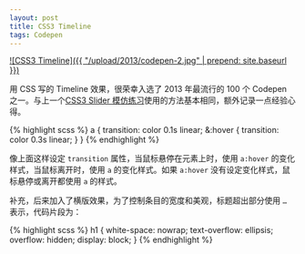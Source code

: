 ```yaml
---
layout: post
title: CSS3 Timeline
tags: Codepen
---
```


[![CSS3 Timeline]({{ "/upload/2013/codepen-2.jpg" | prepend: site.baseurl }})](http://codepen.io/P233/pen/lGewF)

用 CSS 写的 Timeline 效果，很荣幸入选了 2013 年最流行的 100 个 Codepen 之一。与上一个[CSS3 Slider 模仿练习](http://cdpn.io/HGdir)使用的方法基本相同，额外记录一点经验心得。

{% highlight scss %}
a {
  transition: color 0.1s linear;
  &:hover {
    transition: color 0.3s linear;
  }
}
{% endhighlight %}

像上面这样设定 `transition` 属性，当鼠标悬停在元素上时，使用 `a:hover` 的变化样式，当鼠标离开时，使用 `a` 的变化样式。如果 `a:hover` 没有设定变化样式，鼠标悬停或离开都使用 `a` 的样式。

补充，后来加入了横版效果，为了控制条目的宽度和美观，标题超出部分使用 `…` 表示，代码片段为：

{% highlight scss %}
h1 {
  white-space: nowrap;
  text-overflow: ellipsis;
  overflow: hidden;
  display: block;
}
{% endhighlight %}
